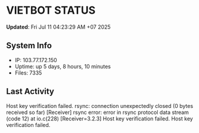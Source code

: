 # VIETBOT STATUS
**Updated**: Fri Jul 11 04:23:29 AM +07 2025

## System Info
- IP: 103.77.172.150
- Uptime: up 5 days, 8 hours, 10 minutes
- Files: 7335

## Last Activity
Host key verification failed.
rsync: connection unexpectedly closed (0 bytes received so far) [Receiver]
rsync error: error in rsync protocol data stream (code 12) at io.c(228) [Receiver=3.2.3]
Host key verification failed.
Host key verification failed.
